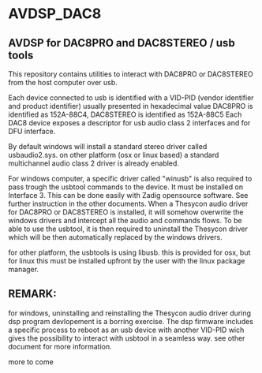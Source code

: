 # AVDSP_DAC8
## AVDSP for DAC8PRO and DAC8STEREO / usb tools

This repository contains utilities to interact with DAC8PRO or DAC8STEREO from the host computer over usb.

Each device connected to usb is identified with a VID-PID (vendor identifier and product identifier) usually presented in hexadecimal value
DAC8PRO is identified as 152A-88C4, DAC8STEREO is identified as 152A-88C5
Each DAC8 device exposes a descriptor for usb audio class 2 interfaces and for DFU interface.

By default windows will install a standard stereo driver called usbaudio2.sys.
on other platform (osx or linux based) a standard multichannel audio class 2 driver is already enabled.

For windows computer, a specific driver called "winusb" is also required to pass trough the usbtool commands to the device.
It must be installed on Interface 3. This can be done easily with Zadig opensource software. See further instruction in the other documents.
When a Thesycon audio driver for DAC8PRO or DAC8STEREO is installed, it will somehow overwrite the windows drivers and intercept all the audio and commands flows.
To be able to use the usbtool, it is then required to uninstall the Thesycon driver which will be then automatically replaced by the windows drivers.

for other platform, the usbtools is using libusb. this is provided for osx, but for linux this must be installed upfront by the user with the linux package manager.


## REMARK:
for windows, uninstalling and reinstalling the Thesycon audio driver during dsp program devlopement is a borring exercise. 
The dsp firmware includes a specific process to reboot as an usb device with another VID-PID wich gives the possibility to interact with usbtool in a seamless way.
see other document for more information.
 

more to come

